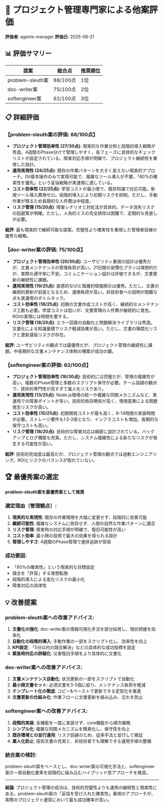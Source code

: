 # 👥 **プロジェクト管理専門家による他案評価**

**評価者**: agents-manager
**評価日**: 2025-08-21

## 📊 **評価サマリー**
| 提案 | 総合点 | 推奨順位 |
|------|--------|----------|
| problem-sleuth案 | 88/100点 | 1位 |
| doc-writer案 | 75/100点 | 2位 |
| softengineer案 | 62/100点 | 3位 |

## 📋 **詳細評価**

### 【problem-sleuth案の評価: 88/100点】
- **プロジェクト管理効率性 (27/30点)**: 現実的な作業分担と段階的導入戦略が秀逸。4週間のPhase分けで管理しやすく、各フェーズに具体的なチェックリストが設定されている。障害対応手順が明確で、プロジェクト継続性を重視した設計。
- **運用実現性 (24/25点)**: 既存の作業パターンを大きく変えない現実的アプローチ。Git基本操作のみで実現可能で、複雑なツール導入が不要。「80%の確実性を優先」という妥協戦略が実運用に適している。
- **コスト効率性 (22/25点)**: 学習コストが最小限で、既存知識で対応可能。新規ツール導入費用ゼロ。段階的導入により初期リスクを抑制。ただし、手動作業が残るため長期的な人件費は中程度。
- **リスク管理 (15/20点)**: 障害シナリオと対処法が具体的。データ消失リスクの回避策が明確。ただし、人為的ミスの完全排除は困難で、定期的な見直しが必要。

**総評**: 最も現実的で継続可能な提案。完璧性より確実性を重視した管理者目線の優秀な戦略。

### 【doc-writer案の評価: 75/100点】
- **プロジェクト管理効率性 (20/30点)**: ユーザビリティ重視の設計は優秀だが、文書メンテナンスの管理負荷が高い。21日間の習慣化プランは理想的だが、実際の遵守率に不安。コミュニケーション設計は評価できるが、文書更新の継続性に課題。
- **運用実現性 (19/25点)**: 直感的なUIと階層的情報開示は優秀。ただし、文書の継続的更新が前提となるため、運用負荷が高い。非技術者への説明が困難な点も実運用のボトルネック。
- **コスト効率性 (18/25点)**: 初期の文書作成コストが高く、継続的なメンテナンス工数も必要。学習コストは低いが、文書管理の人件費が継続的に発生。ROIの実現には時間を要する。
- **リスク管理 (18/20点)**: エラー回復の自動化と問題解決ライブラリは秀逸。文書化による知識蓄積でリスク軽減効果が高い。ただし、文書の陳腐化リスクと更新遅延リスクが存在。

**総評**: ユーザビリティの観点では最優秀だが、プロジェクト管理の継続性に課題。中長期的な文書メンテナンス体制の構築が成功の鍵。

### 【softengineer案の評価: 62/100点】
- **プロジェクト管理効率性 (16/30点)**: 技術的には完璧だが、管理の複雑性が高い。複数のPhase管理と多数のスクリプト保守が必要。チーム協調の観点で、技術的専門性が高すぎて属人化リスクあり。
- **運用実現性 (13/25点)**: Node.js環境の統一や複雑な同期メカニズムなど、実運用での障害ポイントが多い。技術的依存関係が高く、環境差異による問題発生リスクが高い。
- **コスト効率性 (15/25点)**: 初期開発コストが最も高く、8-14時間の実装時間が必要。ストレージ要件も1.5-2倍となり、インフラコストも増加。長期的な保守コストも高い。
- **リスク管理 (18/20点)**: 技術的な障害対応は綿密に設計されている。バックアップとログ機能も充実。ただし、システム複雑性による新たなリスクが発生する可能性が高い。

**総評**: 技術的完成度は最高だが、プロジェクト管理の観点では過剰エンジニアリング。ROIとリスクのバランスが取れていない。

## 🏆 **最優秀案の選定**

**problem-sleuth案を最優秀案として推奨**

### 選定理由（管理観点）:
1. **現実的な実現性**: 既存の作業環境を大幅に変更せず、段階的に改善可能
2. **継続可能性**: 複雑なシステムに依存せず、人間の自然な作業パターンに適合
3. **リスク管理**: 障害時の対応手順が明確で、復旧可能性が高い
4. **コスト効率**: 最小限の投資で最大の効果を得られる設計
5. **管理しやすさ**: 4週間のPhase管理で進捗追跡が容易

### 成功要因:
- 「80%の確実性」という現実的な目標設定
- 競合を「許容」する発想転換
- 段階的導入による変化リスクの最小化
- 障害対応の具体性

## 💡 **改善提案**

### problem-sleuth案への改善アドバイス:
1. **文書化の強化**: doc-writer案の情報可視化手法を部分採用し、現状把握を効率化
2. **自動化の段階的導入**: 手動作業の一部をスクリプト化し、効率性を向上
3. **KPI設定**: 「5分以内の競合解決」などの具体的な成功指標を設定
4. **緊急時対応の詳細化**: 災害復旧手順をより具体的に文書化

### doc-writer案への改善アドバイス:
1. **文書メンテナンス自動化**: 状況更新の一部をスクリプトで自動化
2. **最小限文書セット**: 必須文書を3-5個に絞り、メンテナンス負荷を軽減
3. **テンプレート化の徹底**: コピー&ペーストで更新できる定型化を推進
4. **文書更新の仕組み化**: 作業フローに文書更新を組み込み、忘れを防止

### softengineer案への改善アドバイス:
1. **段階的実装**: 全機能を一度に実装せず、core機能から順次展開
2. **シンプル化**: 複雑な同期メカニズムを簡素化し、保守性を向上
3. **既存環境との並行運用**: リスク回避のため、従来手法と並行して検証
4. **属人化防止**: 技術文書の充実と、非技術者でも理解できる運用手順の整備

### 統合案の検討:
problem-sleuth案をベースとし、doc-writer案の可視化手法と、softengineer案の一部自動化要素を段階的に組み込むハイブリッド型アプローチを推奨。

---

**結論**: プロジェクト管理の成功は、技術的完璧性よりも運用の継続性と現実性にある。problem-sleuth案の「妥協を受け入れた確実性」重視のアプローチが、実際のプロジェクト運営において最も成功確率が高い。